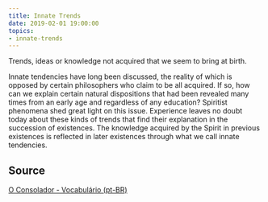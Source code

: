 ```yaml
---
title: Innate Trends
date: 2019-02-01 19:00:00
topics:
- innate-trends
---
```


Trends, ideas or knowledge not acquired that we seem to bring at birth. 

Innate tendencies have long been discussed, the reality of which is opposed by
certain philosophers who claim to be all acquired. If so, how can we explain
certain natural dispositions that had been revealed many times from an early
age and regardless of any education? Spiritist phenomena shed great light on
this issue. Experience leaves no doubt today about these kinds of trends that
find their explanation in the succession of existences. The knowledge acquired
by the Spirit in previous existences is reflected in later existences through
what we call innate tendencies.

## Source
[O Consolador - Vocabulário (pt-BR)](http://www.oconsolador.com.br/linkfixo/vocabulario/principal.html)
